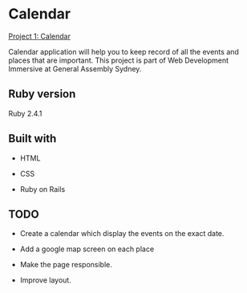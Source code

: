 # Calendar

[Project 1: Calendar](https://limitless-refuge-88831.herokuapp.com/)

Calendar application will help you to keep record of all the events and places that are important.
This project is part of Web Development Immersive at General Assembly Sydney.

## Ruby version

Ruby 2.4.1

## Built with

* HTML

* CSS

* Ruby on Rails

## TODO

* Create a calendar which display the events on the exact date.

* Add a google map screen on each place

* Make the page responsible.

* Improve layout.
